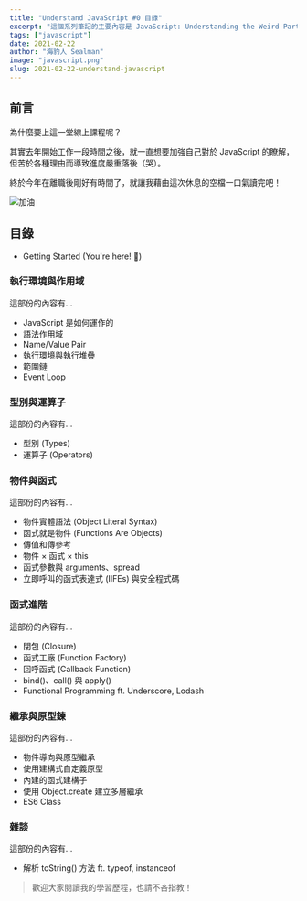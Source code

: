 ```yaml
---
title: "Understand JavaScript #0 目錄"
excerpt: "這個系列筆記的主要內容是 JavaScript: Understanding the Weird Parts 課程的學習筆記，主要在講解 JavaScript 背後的運作原理與邏輯。"
tags: ["javascript"]
date: 2021-02-22
author: "海豹人 Sealman"
image: "javascript.png"
slug: 2021-02-22-understand-javascript
---
```


## 前言

為什麼要上這一堂線上課程呢？

其實去年開始工作一段時間之後，就一直想要加強自己對於 JavaScript 的瞭解，但苦於各種理由而導致進度嚴重落後（哭）。

終於今年在離職後剛好有時間了，就讓我藉由這次休息的空檔一口氣讀完吧！

![加油](https://i.imgur.com/Xf7ttuI.png)

## 目錄

- Getting Started (You're here! 🚩)

### 執行環境與作用域

這部份的內容有…

- JavaScript 是如何運作的
- 語法作用域
- Name/Value Pair
- 執行環境與執行堆疊
- 範圍鏈
- Event Loop

### 型別與運算子

這部份的內容有…

- 型別 (Types)
- 運算子 (Operators)

### 物件與函式

這部份的內容有…

- 物件實體語法 (Object Literal Syntax)
- 函式就是物件 (Functions Are Objects)
- 傳值和傳參考
- 物件 × 函式 × this
- 函式參數與 arguments、spread
- 立即呼叫的函式表達式 (IIFEs) 與安全程式碼

### 函式進階

這部份的內容有…

- 閉包 (Closure)
- 函式工廠 (Function Factory)
- 回呼函式 (Callback Function)
- bind()、call() 與 apply()
- Functional Programming ft. Underscore, Lodash

### 繼承與原型鍊

這部份的內容有…

- 物件導向與原型繼承
- 使用建構式自定義原型
- 內建的函式建構子
- 使用 Object.create 建立多層繼承
- ES6 Class

### 雜談

這部份的內容有…

- 解析 toString() 方法 ft. typeof, instanceof

> 歡迎大家閱讀我的學習歷程，也請不吝指教！
